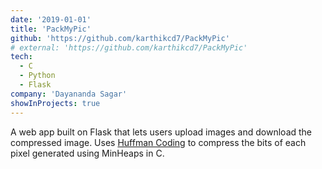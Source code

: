 ```yaml
---
date: '2019-01-01'
title: 'PackMyPic'
github: 'https://github.com/karthikcd7/PackMyPic'
# external: 'https://github.com/karthikcd7/PackMyPic'
tech:
  - C
  - Python
  - Flask
company: 'Dayananda Sagar'
showInProjects: true
---
```


A web app built on Flask that lets users upload images and download the compressed image. Uses [Huffman Coding](https://en.wikipedia.org/wiki/Huffman_coding) to compress the bits of each pixel generated using MinHeaps in C.
